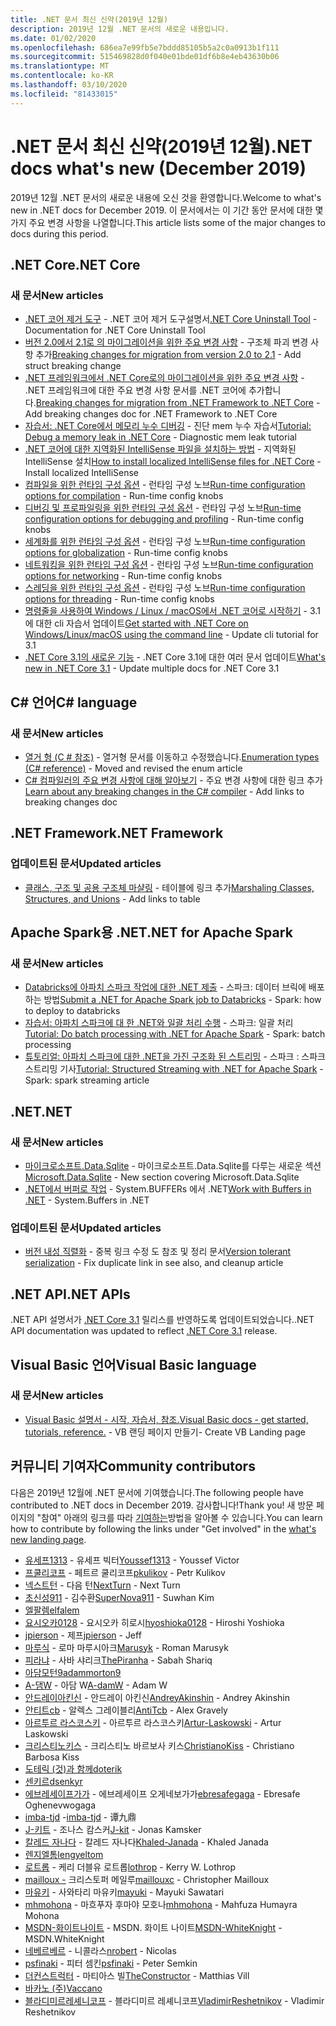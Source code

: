 ```yaml
---
title: .NET 문서 최신 신약(2019년 12월)
description: 2019년 12월 .NET 문서의 새로운 내용입니다.
ms.date: 01/02/2020
ms.openlocfilehash: 686ea7e99fb5e7bddd85105b5a2c0a0913b1f111
ms.sourcegitcommit: 515469828d0f040e01bde01df6b8e4eb43630b06
ms.translationtype: MT
ms.contentlocale: ko-KR
ms.lasthandoff: 03/10/2020
ms.locfileid: "81433015"
---
```

# <a name="net-docs-whats-new-december-2019"></a><span data-ttu-id="28dab-103">.NET 문서 최신 신약(2019년 12월)</span><span class="sxs-lookup"><span data-stu-id="28dab-103">.NET docs what's new (December 2019)</span></span>

<span data-ttu-id="28dab-104">2019년 12월 .NET 문서의 새로운 내용에 오신 것을 환영합니다.</span><span class="sxs-lookup"><span data-stu-id="28dab-104">Welcome to what's new in .NET docs for December 2019.</span></span> <span data-ttu-id="28dab-105">이 문서에서는 이 기간 동안 문서에 대한 몇 가지 주요 변경 사항을 나열합니다.</span><span class="sxs-lookup"><span data-stu-id="28dab-105">This article lists some of the major changes to docs during this period.</span></span>

## <a name="net-core"></a><span data-ttu-id="28dab-106">.NET Core</span><span class="sxs-lookup"><span data-stu-id="28dab-106">.NET Core</span></span>

### <a name="new-articles"></a><span data-ttu-id="28dab-107">새 문서</span><span class="sxs-lookup"><span data-stu-id="28dab-107">New articles</span></span>

- <span data-ttu-id="28dab-108">[.NET 코어 제거 도구](../core/additional-tools/uninstall-tool.md) - .NET 코어 제거 도구설명서</span><span class="sxs-lookup"><span data-stu-id="28dab-108">[.NET Core Uninstall Tool](../core/additional-tools/uninstall-tool.md) - Documentation for .NET Core Uninstall Tool</span></span>
- <span data-ttu-id="28dab-109">[버전 2.0에서 2.1로 의 마이그레이션을 위한 주요 변경 사항](../core/compatibility/2.0-2.1.md) - 구조체 파괴 변경 사항 추가</span><span class="sxs-lookup"><span data-stu-id="28dab-109">[Breaking changes for migration from version 2.0 to 2.1](../core/compatibility/2.0-2.1.md) - Add struct breaking change</span></span>
- <span data-ttu-id="28dab-110">[.NET 프레임워크에서 .NET Core로의 마이그레이션을 위한 주요 변경 사항](../core/compatibility/fx-core.md) - .NET 프레임워크에 대한 주요 변경 사항 문서를 .NET 코어에 추가합니다.</span><span class="sxs-lookup"><span data-stu-id="28dab-110">[Breaking changes for migration from .NET Framework to .NET Core](../core/compatibility/fx-core.md) - Add breaking changes doc for .NET Framework to .NET Core</span></span>
- <span data-ttu-id="28dab-111">[자습서: .NET Core에서 메모리 누수 디버깅](../core/diagnostics/debug-memory-leak.md) - 진단 mem 누수 자습서</span><span class="sxs-lookup"><span data-stu-id="28dab-111">[Tutorial: Debug a memory leak in .NET Core](../core/diagnostics/debug-memory-leak.md) - Diagnostic mem leak tutorial</span></span>
- <span data-ttu-id="28dab-112">[.NET 코어에 대한 지역화된 IntelliSense 파일을 설치하는 방법](../core/install/localized-intellisense.md) - 지역화된 IntelliSense 설치</span><span class="sxs-lookup"><span data-stu-id="28dab-112">[How to install localized IntelliSense files for .NET Core](../core/install/localized-intellisense.md) - Install localized IntelliSense</span></span>
- <span data-ttu-id="28dab-113">[컴파일을 위한 런타임 구성 옵션](../core/run-time-config/compilation.md) - 런타임 구성 노브</span><span class="sxs-lookup"><span data-stu-id="28dab-113">[Run-time configuration options for compilation](../core/run-time-config/compilation.md) - Run-time config knobs</span></span>
- <span data-ttu-id="28dab-114">[디버깅 및 프로파일링을 위한 런타임 구성 옵션](../core/run-time-config/debugging-profiling.md) - 런타임 구성 노브</span><span class="sxs-lookup"><span data-stu-id="28dab-114">[Run-time configuration options for debugging and profiling](../core/run-time-config/debugging-profiling.md) - Run-time config knobs</span></span>
- <span data-ttu-id="28dab-115">[세계화를 위한 런타임 구성 옵션](../core/run-time-config/globalization.md) - 런타임 구성 노브</span><span class="sxs-lookup"><span data-stu-id="28dab-115">[Run-time configuration options for globalization](../core/run-time-config/globalization.md) - Run-time config knobs</span></span>
- <span data-ttu-id="28dab-116">[네트워킹을 위한 런타임 구성 옵션](../core/run-time-config/networking.md) - 런타임 구성 노브</span><span class="sxs-lookup"><span data-stu-id="28dab-116">[Run-time configuration options for networking](../core/run-time-config/networking.md) - Run-time config knobs</span></span>
- <span data-ttu-id="28dab-117">[스레딩을 위한 런타임 구성 옵션](../core/run-time-config/threading.md) - 런타임 구성 노브</span><span class="sxs-lookup"><span data-stu-id="28dab-117">[Run-time configuration options for threading](../core/run-time-config/threading.md) - Run-time config knobs</span></span>
- <span data-ttu-id="28dab-118">[명령줄을 사용하여 Windows / Linux / macOS에서 .NET 코어로 시작하기](../core/tutorials/cli-create-console-app.md) - 3.1에 대한 cli 자습서 업데이트</span><span class="sxs-lookup"><span data-stu-id="28dab-118">[Get started with .NET Core on Windows/Linux/macOS using the command line](../core/tutorials/cli-create-console-app.md) - Update cli tutorial for 3.1</span></span>
- <span data-ttu-id="28dab-119">[.NET Core 3.1의 새로운 기능](../core/whats-new/dotnet-core-3-1.md) - .NET Core 3.1에 대한 여러 문서 업데이트</span><span class="sxs-lookup"><span data-stu-id="28dab-119">[What's new in .NET Core 3.1](../core/whats-new/dotnet-core-3-1.md) - Update multiple docs for .NET Core 3.1</span></span>

## <a name="c-language"></a><span data-ttu-id="28dab-120">C# 언어</span><span class="sxs-lookup"><span data-stu-id="28dab-120">C# language</span></span>

### <a name="new-articles"></a><span data-ttu-id="28dab-121">새 문서</span><span class="sxs-lookup"><span data-stu-id="28dab-121">New articles</span></span>

- <span data-ttu-id="28dab-122">[열거 형 (C # 참조)](../csharp/language-reference/builtin-types/enum.md) - 열거형 문서를 이동하고 수정했습니다.</span><span class="sxs-lookup"><span data-stu-id="28dab-122">[Enumeration types (C# reference)](../csharp/language-reference/builtin-types/enum.md) - Moved and revised the enum article</span></span>
- <span data-ttu-id="28dab-123">[C# 컴파일러의 주요 변경 사항에 대해 알아보기](../csharp/whats-new/breaking-changes.md) - 주요 변경 사항에 대한 링크 추가</span><span class="sxs-lookup"><span data-stu-id="28dab-123">[Learn about any breaking changes in the C# compiler](../csharp/whats-new/breaking-changes.md) - Add links to breaking changes doc</span></span>

## <a name="net-framework"></a><span data-ttu-id="28dab-124">.NET Framework</span><span class="sxs-lookup"><span data-stu-id="28dab-124">.NET Framework</span></span>

### <a name="updated-articles"></a><span data-ttu-id="28dab-125">업데이트된 문서</span><span class="sxs-lookup"><span data-stu-id="28dab-125">Updated articles</span></span>

- <span data-ttu-id="28dab-126">[클래스, 구조 및 공용 구조체 마샬링](../framework/interop/marshaling-classes-structures-and-unions.md) - 테이블에 링크 추가</span><span class="sxs-lookup"><span data-stu-id="28dab-126">[Marshaling Classes, Structures, and Unions](../framework/interop/marshaling-classes-structures-and-unions.md) - Add links to table</span></span>

## <a name="net-for-apache-spark"></a><span data-ttu-id="28dab-127">Apache Spark용 .NET</span><span class="sxs-lookup"><span data-stu-id="28dab-127">.NET for Apache Spark</span></span>

### <a name="new-articles"></a><span data-ttu-id="28dab-128">새 문서</span><span class="sxs-lookup"><span data-stu-id="28dab-128">New articles</span></span>

- <span data-ttu-id="28dab-129">[Databricks에 아파치 스파크 작업에 대한 .NET 제출](../spark/how-to-guides/databricks-deploy-methods.md) - 스파크: 데이터 브릭에 배포하는 방법</span><span class="sxs-lookup"><span data-stu-id="28dab-129">[Submit a .NET for Apache Spark job to Databricks](../spark/how-to-guides/databricks-deploy-methods.md) - Spark: how to deploy to databricks</span></span>
- <span data-ttu-id="28dab-130">[자습서: 아파치 스파크에 대 한 .NET와 일괄 처리 수행](../spark/tutorials/batch-processing.md) - 스파크: 일괄 처리</span><span class="sxs-lookup"><span data-stu-id="28dab-130">[Tutorial: Do batch processing with .NET for Apache Spark](../spark/tutorials/batch-processing.md) - Spark: batch processing</span></span>
- <span data-ttu-id="28dab-131">[튜토리얼: 아파치 스파크에 대한 .NET을 가진 구조화 된 스트리밍](../spark/tutorials/streaming.md) - 스파크 : 스파크 스트리밍 기사</span><span class="sxs-lookup"><span data-stu-id="28dab-131">[Tutorial: Structured Streaming with .NET for Apache Spark](../spark/tutorials/streaming.md) - Spark: spark streaming article</span></span>

## <a name="net"></a><span data-ttu-id="28dab-132">.NET</span><span class="sxs-lookup"><span data-stu-id="28dab-132">.NET</span></span>

### <a name="new-articles"></a><span data-ttu-id="28dab-133">새 문서</span><span class="sxs-lookup"><span data-stu-id="28dab-133">New articles</span></span>

- <span data-ttu-id="28dab-134">[마이크로소프트.Data.Sqlite](../standard/data/sqlite/index.md) - 마이크로소프트.Data.Sqlite를 다루는 새로운 섹션</span><span class="sxs-lookup"><span data-stu-id="28dab-134">[Microsoft.Data.Sqlite](../standard/data/sqlite/index.md) - New section covering Microsoft.Data.Sqlite</span></span>
- <span data-ttu-id="28dab-135">[.NET에서 버퍼로 작업](../standard/io/buffers.md) - System.BUFFERs 에서 .NET</span><span class="sxs-lookup"><span data-stu-id="28dab-135">[Work with Buffers in .NET](../standard/io/buffers.md) - System.Buffers in .NET</span></span>

### <a name="updated-articles"></a><span data-ttu-id="28dab-136">업데이트된 문서</span><span class="sxs-lookup"><span data-stu-id="28dab-136">Updated articles</span></span>

- <span data-ttu-id="28dab-137">[버전 내성 직렬화](../standard/serialization/version-tolerant-serialization.md) - 중복 링크 수정 도 참조 및 정리 문서</span><span class="sxs-lookup"><span data-stu-id="28dab-137">[Version tolerant serialization](../standard/serialization/version-tolerant-serialization.md) - Fix duplicate link in see also, and cleanup article</span></span>

## <a name="net-apis"></a><span data-ttu-id="28dab-138">.NET API</span><span class="sxs-lookup"><span data-stu-id="28dab-138">.NET APIs</span></span>

<span data-ttu-id="28dab-139">.NET API 설명서가 [.NET Core 3.1](https://docs.microsoft.com/dotnet/api/?view=netcore-3.1) 릴리스를 반영하도록 업데이트되었습니다.</span><span class="sxs-lookup"><span data-stu-id="28dab-139">.NET API documentation was updated to reflect [.NET Core 3.1](https://docs.microsoft.com/dotnet/api/?view=netcore-3.1) release.</span></span>

## <a name="visual-basic-language"></a><span data-ttu-id="28dab-140">Visual Basic 언어</span><span class="sxs-lookup"><span data-stu-id="28dab-140">Visual Basic language</span></span>

### <a name="new-articles"></a><span data-ttu-id="28dab-141">새 문서</span><span class="sxs-lookup"><span data-stu-id="28dab-141">New articles</span></span>

- [<span data-ttu-id="28dab-142">Visual Basic 설명서 - 시작, 자습서, 참조.</span><span class="sxs-lookup"><span data-stu-id="28dab-142">Visual Basic docs - get started, tutorials, reference.</span></span>](../visual-basic/index.yml) <span data-ttu-id="28dab-143">- VB 랜딩 페이지 만들기</span><span class="sxs-lookup"><span data-stu-id="28dab-143">- Create VB Landing page</span></span>

## <a name="community-contributors"></a><span data-ttu-id="28dab-144">커뮤니티 기여자</span><span class="sxs-lookup"><span data-stu-id="28dab-144">Community contributors</span></span>

<span data-ttu-id="28dab-145">다음은 2019년 12월에 .NET 문서에 기여했습니다.</span><span class="sxs-lookup"><span data-stu-id="28dab-145">The following people have contributed to .NET docs in December 2019.</span></span> <span data-ttu-id="28dab-146">감사합니다!</span><span class="sxs-lookup"><span data-stu-id="28dab-146">Thank you!</span></span> <span data-ttu-id="28dab-147">새 방문 페이지의 "참여" 아래의 링크를 따라 [기여하는](index.yml)방법을 알아볼 수 있습니다.</span><span class="sxs-lookup"><span data-stu-id="28dab-147">You can learn how to contribute by following the links under "Get involved" in the [what's new landing page](index.yml).</span></span>

- <span data-ttu-id="28dab-148">[유세프1313](https://github.com/Youssef1313) - 유세프 빅터</span><span class="sxs-lookup"><span data-stu-id="28dab-148">[Youssef1313](https://github.com/Youssef1313)  - Youssef Victor</span></span>
- <span data-ttu-id="28dab-149">[프쿨리코프](https://github.com/pkulikov) - 페트르 쿨리코프</span><span class="sxs-lookup"><span data-stu-id="28dab-149">[pkulikov](https://github.com/pkulikov)  - Petr Kulikov</span></span>
- <span data-ttu-id="28dab-150">[넥스트턴](https://github.com/NextTurn) - 다음 턴</span><span class="sxs-lookup"><span data-stu-id="28dab-150">[NextTurn](https://github.com/NextTurn)  - Next Turn</span></span>
- <span data-ttu-id="28dab-151">[초신성911](https://github.com/SuperNova911) - 김수환</span><span class="sxs-lookup"><span data-stu-id="28dab-151">[SuperNova911](https://github.com/SuperNova911)  - Suwhan Kim</span></span>
- [<span data-ttu-id="28dab-152">엘팔렘</span><span class="sxs-lookup"><span data-stu-id="28dab-152">elfalem</span></span>](https://github.com/elfalem)
- <span data-ttu-id="28dab-153">[요시오카0128](https://github.com/hyoshioka0128) - 요시오카 히로시</span><span class="sxs-lookup"><span data-stu-id="28dab-153">[hyoshioka0128](https://github.com/hyoshioka0128)  - Hiroshi Yoshioka</span></span>
- <span data-ttu-id="28dab-154">[jpierson](https://github.com/jpierson) - 제프</span><span class="sxs-lookup"><span data-stu-id="28dab-154">[jpierson](https://github.com/jpierson)  - Jeff</span></span>
- <span data-ttu-id="28dab-155">[마루식](https://github.com/Marusyk) - 로마 마루시아크</span><span class="sxs-lookup"><span data-stu-id="28dab-155">[Marusyk](https://github.com/Marusyk)  - Roman Marusyk</span></span>
- <span data-ttu-id="28dab-156">[피라냐](https://github.com/ThePiranha) - 사바 샤리크</span><span class="sxs-lookup"><span data-stu-id="28dab-156">[ThePiranha](https://github.com/ThePiranha)  - Sabah Shariq</span></span>
- [<span data-ttu-id="28dab-157">아담모턴9</span><span class="sxs-lookup"><span data-stu-id="28dab-157">adammorton9</span></span>](https://github.com/adammorton9)
- <span data-ttu-id="28dab-158">[A-댐W](https://github.com/A-damW) - 아담 W</span><span class="sxs-lookup"><span data-stu-id="28dab-158">[A-damW](https://github.com/A-damW)  - Adam W</span></span>
- <span data-ttu-id="28dab-159">[안드레이아킨신](https://github.com/AndreyAkinshin) - 안드레이 아킨신</span><span class="sxs-lookup"><span data-stu-id="28dab-159">[AndreyAkinshin](https://github.com/AndreyAkinshin)  - Andrey Akinshin</span></span>
- <span data-ttu-id="28dab-160">[안티트cb](https://github.com/AntiTcb) - 알렉스 그레이블리</span><span class="sxs-lookup"><span data-stu-id="28dab-160">[AntiTcb](https://github.com/AntiTcb)  - Alex Gravely</span></span>
- <span data-ttu-id="28dab-161">[아르투르 라스코스키](https://github.com/Artur-Laskowski) - 아르투르 라스코스키</span><span class="sxs-lookup"><span data-stu-id="28dab-161">[Artur-Laskowski](https://github.com/Artur-Laskowski)  - Artur Laskowski</span></span>
- <span data-ttu-id="28dab-162">[크리스티노키스](https://github.com/ChristianoKiss) - 크리스티노 바르보사 키스</span><span class="sxs-lookup"><span data-stu-id="28dab-162">[ChristianoKiss](https://github.com/ChristianoKiss)  - Christiano Barbosa Kiss</span></span>
- [<span data-ttu-id="28dab-163">도테릭 (것)과 함께</span><span class="sxs-lookup"><span data-stu-id="28dab-163">doterik</span></span>](https://github.com/doterik)
- [<span data-ttu-id="28dab-164">센키르</span><span class="sxs-lookup"><span data-stu-id="28dab-164">dsenkyr</span></span>](https://github.com/dsenkyr)
- <span data-ttu-id="28dab-165">[에브레세이프가가](https://github.com/ebresafegaga) - 에브레세이프 오게네보가가</span><span class="sxs-lookup"><span data-stu-id="28dab-165">[ebresafegaga](https://github.com/ebresafegaga)  - Ebresafe Oghenevwogaga</span></span>
- <span data-ttu-id="28dab-166">[imba-tjd](https://github.com/imba-tjd) -</span><span class="sxs-lookup"><span data-stu-id="28dab-166">[imba-tjd](https://github.com/imba-tjd)  - 谭九鼎</span></span>
- <span data-ttu-id="28dab-167">[J-키트](https://github.com/J-kit) - 조나스 캄스커</span><span class="sxs-lookup"><span data-stu-id="28dab-167">[J-kit](https://github.com/J-kit)  - Jonas Kamsker</span></span>
- <span data-ttu-id="28dab-168">[칼레드 자나다](https://github.com/Khaled-Janada) - 칼레드 자나다</span><span class="sxs-lookup"><span data-stu-id="28dab-168">[Khaled-Janada](https://github.com/Khaled-Janada)  - Khaled Janada</span></span>
- [<span data-ttu-id="28dab-169">렌지엘톰</span><span class="sxs-lookup"><span data-stu-id="28dab-169">lengyeltom</span></span>](https://github.com/lengyeltom)
- <span data-ttu-id="28dab-170">[로트롭](https://github.com/lothrop) - 케리 더블유 로트롭</span><span class="sxs-lookup"><span data-stu-id="28dab-170">[lothrop](https://github.com/lothrop)  - Kerry W. Lothrop</span></span>
- <span data-ttu-id="28dab-171">[mailloux -](https://github.com/maillouxc) 크리스토퍼 메일루</span><span class="sxs-lookup"><span data-stu-id="28dab-171">[maillouxc](https://github.com/maillouxc)  - Christopher Mailloux</span></span>
- <span data-ttu-id="28dab-172">[마유키](https://github.com/mayuki) - 사와타리 마유키</span><span class="sxs-lookup"><span data-stu-id="28dab-172">[mayuki](https://github.com/mayuki)  - Mayuki Sawatari</span></span>
- <span data-ttu-id="28dab-173">[mhmohona](https://github.com/mhmohona) - 마흐푸자 후마야 모호나</span><span class="sxs-lookup"><span data-stu-id="28dab-173">[mhmohona](https://github.com/mhmohona)  - Mahfuza Humayra Mohona</span></span>
- <span data-ttu-id="28dab-174">[MSDN-화이트나이트](https://github.com/MSDN-WhiteKnight) - MSDN. 화이트 나이트</span><span class="sxs-lookup"><span data-stu-id="28dab-174">[MSDN-WhiteKnight](https://github.com/MSDN-WhiteKnight)  - MSDN.WhiteKnight</span></span>
- <span data-ttu-id="28dab-175">[네베르베르](https://github.com/nrobert) - 니콜라스</span><span class="sxs-lookup"><span data-stu-id="28dab-175">[nrobert](https://github.com/nrobert)  - Nicolas</span></span>
- <span data-ttu-id="28dab-176">[psfinaki](https://github.com/psfinaki) - 피터 셈킨</span><span class="sxs-lookup"><span data-stu-id="28dab-176">[psfinaki](https://github.com/psfinaki)  - Peter Semkin</span></span>
- <span data-ttu-id="28dab-177">[더컨스트럭터](https://github.com/TheConstructor) - 마티아스 빌</span><span class="sxs-lookup"><span data-stu-id="28dab-177">[TheConstructor](https://github.com/TheConstructor)  - Matthias Vill</span></span>
- [<span data-ttu-id="28dab-178">바카노 (주)</span><span class="sxs-lookup"><span data-stu-id="28dab-178">Vaccano</span></span>](https://github.com/Vaccano)
- <span data-ttu-id="28dab-179">[블라디미르레셰니코프](https://github.com/VladimirReshetnikov) - 블라디미르 레셰니코프</span><span class="sxs-lookup"><span data-stu-id="28dab-179">[VladimirReshetnikov](https://github.com/VladimirReshetnikov)  - Vladimir Reshetnikov</span></span>
